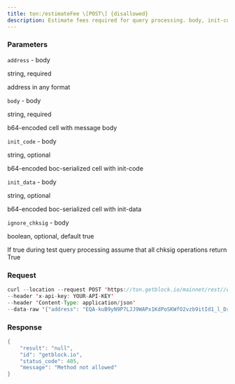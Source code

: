 ```yaml
---
title: ton:/estimateFee \[POST\] {disallowed}
description: Estimate fees required for query processing. body, init-code andinit-data accepted in serialized format (b64-encoded).
---
```


### Parameters


`address` - body

string, required

address in any format

`body` - body

string, required

b64-encoded cell with message body

`init_code` - body

string, optional

b64-encoded boc-serialized cell with init-code

`init_data` - body

string, optional

b64-encoded boc-serialized cell with init-data

`ignore_chksig` - body

boolean, optional, default true

If true during test query processing assume that all chksig operations
return True

### Request

``` java
curl --location --request POST 'https://ton.getblock.io/mainnet/rest//estimateFee?' 
--header 'x-api-key: YOUR-API-KEY' 
--header 'Content-Type: application/json' 
--data-raw '{"address": "EQA-kuB9yN9P7LJJ9WAPx1KdPoSKWfO2vzb9itId1_l_Dr4H"}'
```

###  Response

``` java
{
    "result": "null",
    "id": "getblock.io",
    "status_code": 405,
    "message": "Method not allowed"
}
```

